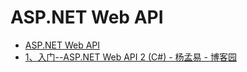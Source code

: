 # ASP.NET Web API

- [ASP.NET Web API](<https://docs.microsoft.com/en-us/previous-versions/aspnet/hh833994(v=vs.108)>)
- [1、入门--ASP.NET Web API 2 (C#) - 杨孟易 - 博客园](https://www.cnblogs.com/yangmengyi/p/4233971.html)
